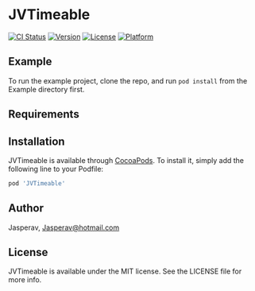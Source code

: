 # JVTimeable

[![CI Status](https://img.shields.io/travis/Jasperav/JVTimeable.svg?style=flat)](https://travis-ci.org/Jasperav/JVTimeable)
[![Version](https://img.shields.io/cocoapods/v/JVTimeable.svg?style=flat)](https://cocoapods.org/pods/JVTimeable)
[![License](https://img.shields.io/cocoapods/l/JVTimeable.svg?style=flat)](https://cocoapods.org/pods/JVTimeable)
[![Platform](https://img.shields.io/cocoapods/p/JVTimeable.svg?style=flat)](https://cocoapods.org/pods/JVTimeable)

## Example

To run the example project, clone the repo, and run `pod install` from the Example directory first.

## Requirements

## Installation

JVTimeable is available through [CocoaPods](https://cocoapods.org). To install
it, simply add the following line to your Podfile:

```ruby
pod 'JVTimeable'
```

## Author

Jasperav, Jasperav@hotmail.com

## License

JVTimeable is available under the MIT license. See the LICENSE file for more info.
